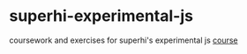 # superhi-experimental-js

coursework and exercises for superhi's experimental js [course](https://www.superhi.com/courses/experimental-javascript)

